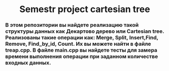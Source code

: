 <h1 align="center"> Semestr project cartesian tree </h1>
<h3> В этом репозитории вы найдете реализацию такой структуры данных как Декартово дерево или Cartesian tree.
Реализованы такие операции как: Merge, Split, Insert,Find, Remove, Find_by_id, Count. Их вы можете найти в файле treap.cpp.
В файле main.cpp вы найдете тесты для замера времени выполнения операции при заданном количестве входных данных.</h3>
  
